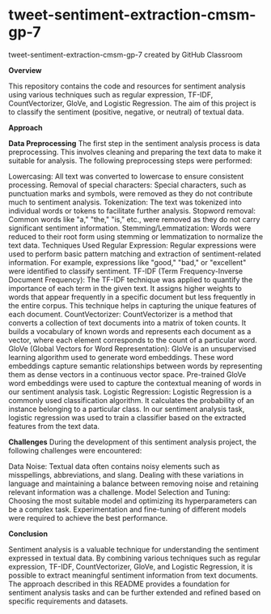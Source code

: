 # tweet-sentiment-extraction-cmsm-gp-7
tweet-sentiment-extraction-cmsm-gp-7 created by GitHub Classroom


**Overview**

This repository contains the code and resources for sentiment analysis using various techniques such as regular expression, TF-IDF, CountVectorizer, GloVe, and Logistic Regression. The aim of this project is to classify the sentiment (positive, negative, or neutral) of textual data.

**Approach**

**Data Preprocessing**
The first step in the sentiment analysis process is data preprocessing. This involves cleaning and preparing the text data to make it suitable for analysis. The following preprocessing steps were performed:

Lowercasing: All text was converted to lowercase to ensure consistent processing.
Removal of special characters: Special characters, such as punctuation marks and symbols, were removed as they do not contribute much to sentiment analysis.
Tokenization: The text was tokenized into individual words or tokens to facilitate further analysis.
Stopword removal: Common words like "a," "the," "is," etc., were removed as they do not carry significant sentiment information.
Stemming/Lemmatization: Words were reduced to their root form using stemming or lemmatization to normalize the text data.
Techniques Used
Regular Expression: Regular expressions were used to perform basic pattern matching and extraction of sentiment-related information. For example, expressions like "good," "bad," or "excellent" were identified to classify sentiment.
TF-IDF (Term Frequency-Inverse Document Frequency): The TF-IDF technique was applied to quantify the importance of each term in the given text. It assigns higher weights to words that appear frequently in a specific document but less frequently in the entire corpus. This technique helps in capturing the unique features of each document.
CountVectorizer: CountVectorizer is a method that converts a collection of text documents into a matrix of token counts. It builds a vocabulary of known words and represents each document as a vector, where each element corresponds to the count of a particular word.
GloVe (Global Vectors for Word Representation): GloVe is an unsupervised learning algorithm used to generate word embeddings. These word embeddings capture semantic relationships between words by representing them as dense vectors in a continuous vector space. Pre-trained GloVe word embeddings were used to capture the contextual meaning of words in our sentiment analysis task.
Logistic Regression: Logistic Regression is a commonly used classification algorithm. It calculates the probability of an instance belonging to a particular class. In our sentiment analysis task, logistic regression was used to train a classifier based on the extracted features from the text data.


**Challenges**
During the development of this sentiment analysis project, the following challenges were encountered:

Data Noise: Textual data often contains noisy elements such as misspellings, abbreviations, and slang. Dealing with these variations in language and maintaining a balance between removing noise and retaining relevant information was a challenge.
Model Selection and Tuning: Choosing the most suitable model and optimizing its hyperparameters can be a complex task. Experimentation and fine-tuning of different models were required to achieve the best performance.


**Conclusion**

Sentiment analysis is a valuable technique for understanding the sentiment expressed in textual data. By combining various techniques such as regular expression, TF-IDF, CountVectorizer, GloVe, and Logistic Regression, it is possible to extract meaningful sentiment information from text documents. The approach described in this README provides a foundation for sentiment analysis tasks and can be further extended and refined based on specific requirements and datasets.

